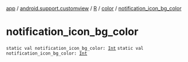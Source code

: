[app](../../../index.md) / [android.support.customview](../../index.md) / [R](../index.md) / [color](index.md) / [notification_icon_bg_color](./notification_icon_bg_color.md)

# notification_icon_bg_color

`static val notification_icon_bg_color: `[`Int`](https://kotlinlang.org/api/latest/jvm/stdlib/kotlin/-int/index.html)
`static val notification_icon_bg_color: `[`Int`](https://kotlinlang.org/api/latest/jvm/stdlib/kotlin/-int/index.html)